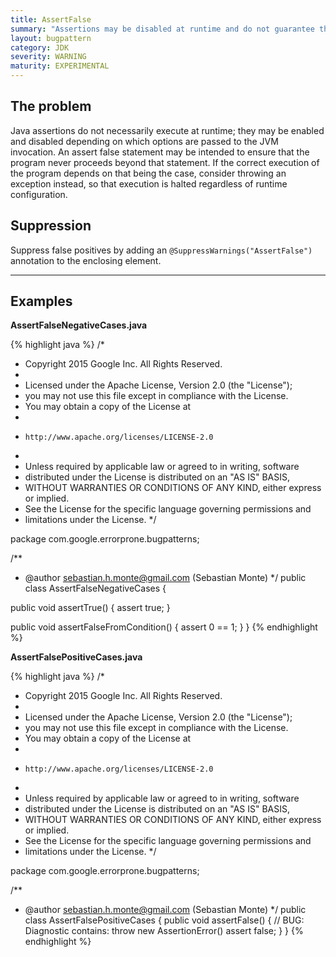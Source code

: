 ```yaml
---
title: AssertFalse
summary: "Assertions may be disabled at runtime and do not guarantee that execution will halt here; consider throwing an exception instead"
layout: bugpattern
category: JDK
severity: WARNING
maturity: EXPERIMENTAL
---
```


<!--
*** AUTO-GENERATED, DO NOT MODIFY ***
To make changes, edit the @BugPattern annotation or the explanation in docs/bugpattern.
-->

## The problem
Java assertions do not necessarily execute at runtime; they may be enabled and disabled depending on which options are passed to the JVM invocation. An assert false statement may be intended to ensure that the program never proceeds beyond that statement. If the correct execution of the program depends on that being the case, consider throwing an exception instead, so that execution is halted regardless of runtime configuration.

## Suppression
Suppress false positives by adding an `@SuppressWarnings("AssertFalse")` annotation to the enclosing element.

----------

## Examples
__AssertFalseNegativeCases.java__

{% highlight java %}
/*
 * Copyright 2015 Google Inc. All Rights Reserved.
 *
 * Licensed under the Apache License, Version 2.0 (the "License");
 * you may not use this file except in compliance with the License.
 * You may obtain a copy of the License at
 *
 *     http://www.apache.org/licenses/LICENSE-2.0
 *
 * Unless required by applicable law or agreed to in writing, software
 * distributed under the License is distributed on an "AS IS" BASIS,
 * WITHOUT WARRANTIES OR CONDITIONS OF ANY KIND, either express or implied.
 * See the License for the specific language governing permissions and
 * limitations under the License.
 */

package com.google.errorprone.bugpatterns;

/**
 * @author sebastian.h.monte@gmail.com (Sebastian Monte)
 */
public class AssertFalseNegativeCases {

  public void assertTrue() {
    assert true;
  }

  public void assertFalseFromCondition() {
    assert 0 == 1;
  }
}
{% endhighlight %}

__AssertFalsePositiveCases.java__

{% highlight java %}
/*
 * Copyright 2015 Google Inc. All Rights Reserved.
 *
 * Licensed under the Apache License, Version 2.0 (the "License");
 * you may not use this file except in compliance with the License.
 * You may obtain a copy of the License at
 *
 *     http://www.apache.org/licenses/LICENSE-2.0
 *
 * Unless required by applicable law or agreed to in writing, software
 * distributed under the License is distributed on an "AS IS" BASIS,
 * WITHOUT WARRANTIES OR CONDITIONS OF ANY KIND, either express or implied.
 * See the License for the specific language governing permissions and
 * limitations under the License.
 */

package com.google.errorprone.bugpatterns;

/**
 * @author sebastian.h.monte@gmail.com (Sebastian Monte)
 */
public class AssertFalsePositiveCases {
  public void assertFalse() {
    // BUG: Diagnostic contains: throw new AssertionError()
    assert false;
  }
}
{% endhighlight %}

